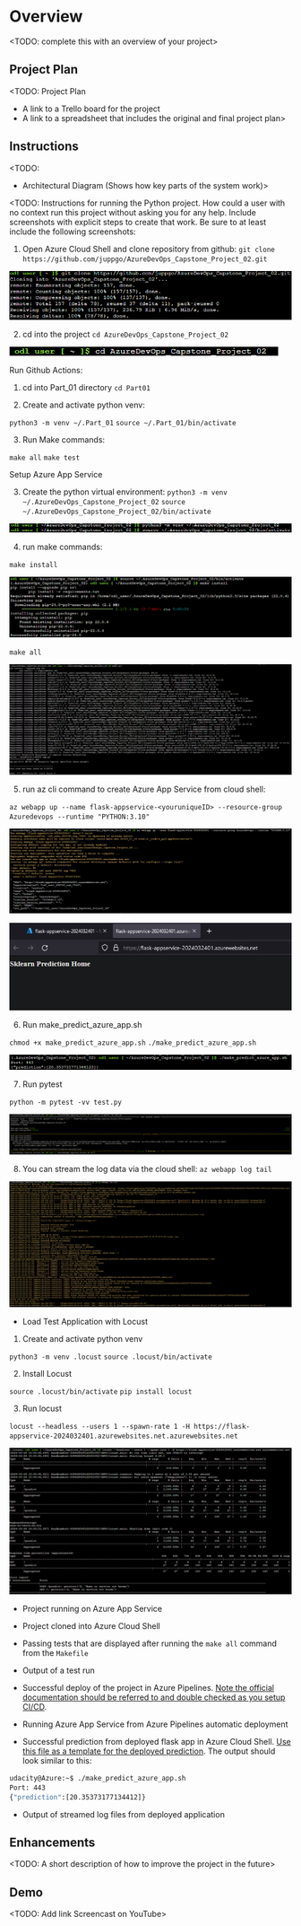 # Overview

<TODO: complete this with an overview of your project>

## Project Plan
<TODO: Project Plan

* A link to a Trello board for the project
* A link to a spreadsheet that includes the original and final project plan>

## Instructions

<TODO:  
* Architectural Diagram (Shows how key parts of the system work)>

<TODO:  Instructions for running the Python project.  How could a user with no context run this project without asking you for any help.  Include screenshots with explicit steps to create that work. Be sure to at least include the following screenshots:



1. Open Azure Cloud Shell and clone repository from github: `git clone https://github.com/juppgo/AzureDevOps_Capstone_Project_02.git`

![alt text](image.png)

2. cd into the project `cd AzureDevOps_Capstone_Project_02`

![alt text](image-1.png)

Run Github Actions:

1. cd into Part_01 directory `cd Part01`

2. Create and activate python venv: 

`python3 -m venv ~/.Part_01`
`source ~/.Part_01/bin/activate`

3. Run Make commands:

`make all`
`make test`

Setup Azure App Service

3. Create the python virtual environment: 
`python3 -m venv ~/.AzureDevOps_Capstone_Project_02`
`source ~/.AzureDevOps_Capstone_Project_02/bin/activate`

![alt text](image-2.png)

4. run make commands:

`make install`

![alt text](image-3.png)

`make all`

![alt text](image-4.png)

5. run az cli command to create Azure App Service from cloud shell:

`az webapp up --name flask-appservice-<youruniqueID> --resource-group Azuredevops --runtime "PYTHON:3.10"`

![alt text](image-5.png)

![alt text](image-10.png)

6. Run make_predict_azure_app.sh

`chmod +x make_predict_azure_app.sh`
`./make_predict_azure_app.sh`

![alt text](image-6.png)

7. Run pytest 

`python -m pytest -vv test.py`

![alt text](image-7.png)

8. You can stream the log data via the cloud shell: `az webapp log tail`

![alt text](image-8.png)

- Load Test Application with Locust

1. Create and activate python venv

`python3 -m venv .locust`
`source .locust/bin/activate`

2. Install Locust

`source .locust/bin/activate`
`pip install locust`

3. Run locust

`locust --headless --users 1 --spawn-rate 1 -H https://flask-appservice-2024032401.azurewebsites.net.azurewebsites.net`

![alt text](image-9.png)


* Project running on Azure App Service

* Project cloned into Azure Cloud Shell

* Passing tests that are displayed after running the `make all` command from the `Makefile`

* Output of a test run

* Successful deploy of the project in Azure Pipelines.  [Note the official documentation should be referred to and double checked as you setup CI/CD](https://docs.microsoft.com/en-us/azure/devops/pipelines/ecosystems/python-webapp?view=azure-devops).

* Running Azure App Service from Azure Pipelines automatic deployment

* Successful prediction from deployed flask app in Azure Cloud Shell.  [Use this file as a template for the deployed prediction](https://github.com/udacity/nd082-Azure-Cloud-DevOps-Starter-Code/blob/master/C2-AgileDevelopmentwithAzure/project/starter_files/flask-sklearn/make_predict_azure_app.sh).
The output should look similar to this:

```bash
udacity@Azure:~$ ./make_predict_azure_app.sh
Port: 443
{"prediction":[20.35373177134412]}
```

* Output of streamed log files from deployed application

> 

## Enhancements

<TODO: A short description of how to improve the project in the future>

## Demo 

<TODO: Add link Screencast on YouTube>


